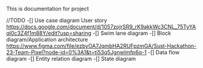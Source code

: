 This is documentation for project

//TODO
-[] Use case diagram
  User story
  https://docs.google.com/document/d/1057zojrSR9_rK9akkWc3CNL_75TyYAql0c3Z4f1m88Y/edit?usp=sharing
-[] Swim lane diagram
-[] Block diagram/Application architecture
https://www.figma.com/file/ezbyOA7JqmbHA2RUFpzmGA/Sust-Hackathon-23-Team-Pixel?node-id=0%3A1&t=ti53q5JgnwImfp6q-1
-[] Data flow diagram
-[] Entity relation diagram
-[] State diagram